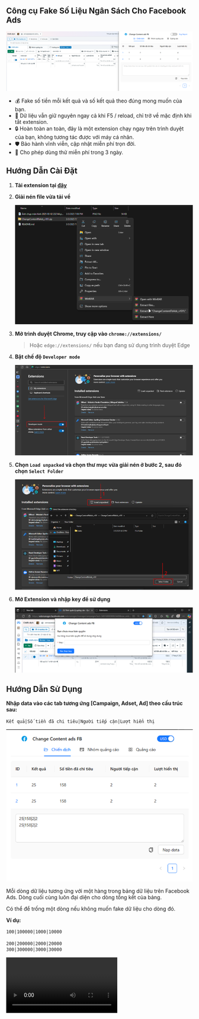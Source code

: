 ## Công cụ Fake Số Liệu Ngân Sách Cho Facebook Ads

![alt text](<assets/banner.png>)

-   💰 Fake số tiền mỗi kết quả và số kết quả theo đúng mong muốn của bạn.
-   🔄 Dữ liệu vẫn giữ nguyên ngay cả khi F5 / reload, chỉ trở về mặc định khi tắt extension.
-   🔒 Hoàn toàn an toàn, đây là một extension chạy ngay trên trình duyệt của bạn, không tương tác được với máy cá nhân.
-   🛡️ Bảo hành vĩnh viễn, cập nhật miễn phí trọn đời.
-   🎁 Cho phép dùng thử miễn phí trong 3 ngày.

## Hướng Dẫn Cài Đặt

1.  **Tải extension tại [đây](ChangeContentFbAds_v101.zip)**

2.  **Giải nén file vừa tải về**

    ![alt text](assets/image.png)

3.  **Mở trình duyệt Chrome, truy cập vào `chrome://extensions/`**

    > Hoặc `edge://extensions/` nếu bạn đang sử dụng trình duyệt Edge

4.  **Bật chế độ `Developer mode`** 

    ![alt text](assets/image-3.png)

5.  **Chọn `Load unpacked` và chọn thư mục vừa giải nén ở bước 2, sau đó chọn `Select Folder`**

    ![alt text](assets/image-1.png)

6.  **Mở Extension và nhập key để sử dụng**

    ![alt text](assets/image-4.png)

## Hướng Dẫn Sử Dụng

**Nhập data vào các tab tương ứng [Campaign, Adset, Ad] theo cấu trúc sau:**

`Kết quả|Số tiền đã chi tiêu|Người tiếp cận|Lượt hiển thị`

![alt text](assets/image-2.png)

Mỗi dòng dữ liệu tương ứng với một hàng trong bảng dữ liệu trên Facebook Ads. Dòng cuối cùng luôn đại diện cho dòng tổng kết của bảng.

Có thể để trống một dòng nếu không muốn fake dữ liệu cho dòng đó.

**Ví dụ:**

```text
100|100000|1000|10000 

200|200000|2000|20000
300|300000|3000|30000
```

<video controls src="assets/20250303-1245-13.6918372.mp4" title="Title"></video>

